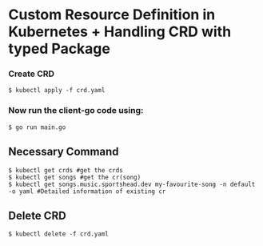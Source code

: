 # Custom Resource Definition in Kubernetes  + Handling CRD with typed Package

### Create CRD 
```shell
$ kubectl apply -f crd.yaml
```

### Now run the client-go code using:
```shell
$ go run main.go
```
## Necessary Command
```shell
$ kubectl get crds #get the crds
$ kubectl get songs #get the cr(song)
$ kubectl get songs.music.sportshead.dev my-favourite-song -n default -o yaml #Detailed information of existing cr
```

## Delete CRD
```shell
$ kubectl delete -f crd.yaml
```

